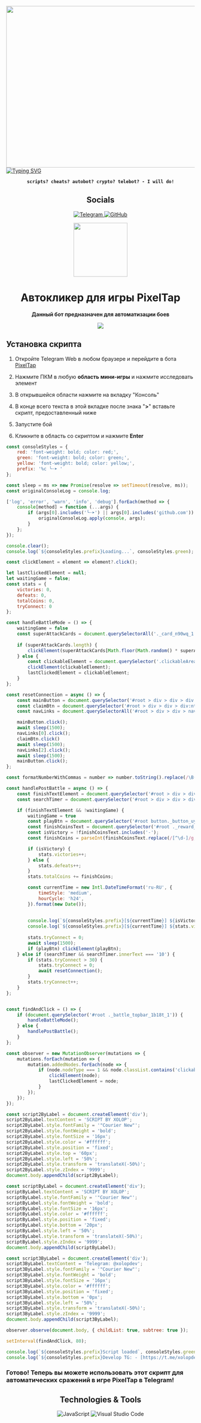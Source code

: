 <br clear="both">

<div align="center">
  <img height="432" width="768" src="https://user-images.githubusercontent.com/74038190/225813708-98b745f2-7d22-48cf-9150-083f1b00d6c9.gif"  />
</div>
<a href="https://git.io/typing-svg"><img src="https://readme-typing-svg.demolab.com?font=Arial+Code&size=55&pause=500&color=7b68ee&center=true&random=false&width=1000&height=100&lines=-- xolop --&duration=3500" alt="Typing SVG" /></a>
<div align="center">
  
**`scripts? cheats? autobot? crypto? telebot? - I will do!`**
</div>
<h2 align="center">Socials</h2>

<div align="center">
  <a href="https://t.me/xolopdev" target="_blank">

  ![Telegram](https://img.shields.io/badge/Telegram-2CA5E0?style=for-the-badge&logo=telegram&logoColor=white)
  </a>
    <a href="https://github.com/o-xolop-o" target="_blank">
![GitHub](https://img.shields.io/badge/github-%23121011.svg?style=for-the-badge&logo=github&logoColor=white)
  </a>
</div>


<div align="center">

[<img src="./resources/pixeltap.png" width="144"/>](https://t.me/pixelversexyzbot?start=1132612218)

  <h1 align="center">Автокликер для игры PixelTap</h1>
  
  <p align="center">
    <strong>Данный бот предназначен для автоматизации боев</strong>
  </p>
  <img src="./resources/2.png"/>

</div>

## Установка скрипта

1. Откройте Telegram Web в любом браузере и перейдите в бота <a href="https://t.me/pixelversexyzbot?start=1132612218">PixelTap</a>

2. Нажмите ПКМ в любую **область мини-игры** и нажмите исследовать элемент
3. В открывшейся области нажмите на вкладку "Консоль" 
4. В конце всего текста в этой вкладке после знака "**>**" вставьте скрипт, предоставленный ниже
5. Запустите бой
6. Кликните в область со скриптом и нажмите **Enter**

```JavaScript
const consoleStyles = {
    red: 'font-weight: bold; color: red;',
    green: 'font-weight: bold; color: green;',
    yellow: 'font-weight: bold; color: yellow;',
    prefix: '%c ╰┈➤ '
};

const sleep = ms => new Promise(resolve => setTimeout(resolve, ms));
const originalConsoleLog = console.log;

['log', 'error', 'warn', 'info', 'debug'].forEach(method => {
    console[method] = function (...args) {
        if (args[0].includes('╰┈➤') || args[0].includes('github.com')) {
            originalConsoleLog.apply(console, args);
        }
    };
});

console.clear();
console.log(`${consoleStyles.prefix}Loading...`, consoleStyles.green);

const clickElement = element => element?.click();

let lastClickedElement = null;
let waitingGame = false;
const stats = {
    victories: 0,
    defeats: 0,
    totalCoins: 0,
    tryConnect: 0
};

const handleBattleMode = () => {
    waitingGame = false
    const superAttackCards = document.querySelectorAll('._card_n90wq_1');
    
    if (superAttackCards.length) {
        clickElement(superAttackCards[Math.floor(Math.random() * superAttackCards.length)]);
    } else {
        const clickableElement = document.querySelector('.clickableArea') || lastClickedElement;
        clickElement(clickableElement);
        lastClickedElement = clickableElement;
    }
};

const resetConnection = async () => {
    const mainButton = document.querySelector('#root > div > div > div:nth-child(1) > div > div > button');
    const claimBtn = document.querySelector('#root > div > div > div:nth-child(1) > div > div.earnContent > button');
    const navLinks = document.querySelectorAll('#root > div > div > nav > a');

    mainButton.click();
    await sleep(1500);
    navLinks[0].click();
    claimBtn.click()
    await sleep(1500);
    navLinks[2].click();
    await sleep(1500);
    mainButton.click();
};

const formatNumberWithCommas = number => number.toString().replace(/\B(?=(\d{3})+(?!\d))/g, ",");

const handlePostBattle = async () => {
    const finishTextElement = document.querySelector('#root > div > div > div:nth-child(1) > div > div > h3');
    const searchTimer = document.querySelector('#root > div > div > div:nth-child(1) > div > div > button > div._timer_cjqyd_18 > div._digits_cjqyd_40');

    if (finishTextElement && !waitingGame) {
        waitingGame = true
        const playBtn = document.querySelector('#root button._button_uyw8r_1._purple_uyw8r_31._textUppercase_uyw8r_28');
        const finishCoinsText = document.querySelector('#root ._reward_bgfdy_17 > span')?.innerText || '';
        const isVictory = !finishCoinsText.includes('-');
        const finishCoins = parseInt(finishCoinsText.replace(/[^\d-]/g, ''), 10);

        if (isVictory) {
            stats.victories++;
        } else {
            stats.defeats++;
        }
        stats.totalCoins += finishCoins;

        const currentTime = new Intl.DateTimeFormat('ru-RU', {
            timeStyle: 'medium',
            hourCycle: 'h24',
        }).format(new Date());
              
        
        console.log(`${consoleStyles.prefix}[${currentTime}] ${isVictory ? 'Victory' : 'Defeat'} (${finishCoinsText})`, isVictory ? consoleStyles.green : consoleStyles.red);
        console.log(`${consoleStyles.prefix}[${currentTime}] ${stats.victories} W | ${stats.defeats} L | ${stats.totalCoins >= 0 ? '+' : '-'}${formatNumberWithCommas(stats.totalCoins)}`, consoleStyles.yellow);
    
        stats.tryConnect = 0;
        await sleep(1500);
        if (playBtn) clickElement(playBtn);
    } else if (searchTimer && searchTimer.innerText === '10') {
        if (stats.tryConnect > 30) {
            stats.tryConnect = 0;
            await resetConnection();
        }
        stats.tryConnect++;
    }
};


const findAndClick = () => {
    if (document.querySelector('#root ._battle_topbar_1b18t_1')) {
        handleBattleMode();
    } else {
        handlePostBattle();
    }
};

const observer = new MutationObserver(mutations => {
    mutations.forEach(mutation => {
        mutation.addedNodes.forEach(node => {
            if (node.nodeType === 1 && node.classList.contains('clickableArea')) {
                clickElement(node);
                lastClickedElement = node;
            }
        });
    });
});

const script2ByLabel = document.createElement('div');
script2ByLabel.textContent = 'SCRIPT BY XOLOP';
script2ByLabel.style.fontFamily = '"Courier New"';
script2ByLabel.style.fontWeight = 'bold';
script2ByLabel.style.fontSize = '16px';
script2ByLabel.style.color = '#ffffff';
script2ByLabel.style.position = 'fixed';
script2ByLabel.style.top = '60px';
script2ByLabel.style.left = '50%';
script2ByLabel.style.transform = 'translateX(-50%)';
script2ByLabel.style.zIndex = '9999';
document.body.appendChild(script2ByLabel);

const scriptByLabel = document.createElement('div');
scriptByLabel.textContent = 'SCRIPT BY XOLOP';
scriptByLabel.style.fontFamily = '"Courier New"';
scriptByLabel.style.fontWeight = 'bold';
scriptByLabel.style.fontSize = '16px';
scriptByLabel.style.color = '#ffffff';
scriptByLabel.style.position = 'fixed';
scriptByLabel.style.bottom = '20px';
scriptByLabel.style.left = '50%';
scriptByLabel.style.transform = 'translateX(-50%)';
scriptByLabel.style.zIndex = '9999';
document.body.appendChild(scriptByLabel);

const script3ByLabel = document.createElement('div');
script3ByLabel.textContent = 'Telegram: @xolopdev';
script3ByLabel.style.fontFamily = '"Courier New"';
script3ByLabel.style.fontWeight = 'bold';
script3ByLabel.style.fontSize = '16px';
script3ByLabel.style.color = '#ffffff';
script3ByLabel.style.position = 'fixed';
script3ByLabel.style.bottom = '0px';
script3ByLabel.style.left = '50%';
script3ByLabel.style.transform = 'translateX(-50%)';
script3ByLabel.style.zIndex = '9999';
document.body.appendChild(script3ByLabel);

observer.observe(document.body, { childList: true, subtree: true });

setInterval(findAndClick, 80);

console.log(`${consoleStyles.prefix}Script loaded`, consoleStyles.green);
console.log(`${consoleStyles.prefix}Develop TG: - [https://t.me/xolopdev]`, consoleStyles.green);
```

### Готово! Теперь вы можете использовать этот скрипт для автоматических сражений в игре PixelTap в Telegram!

<h2 align="center">Technologies & Tools</h2>

<div align="center">

![JavaScript](https://img.shields.io/badge/javascript-%23323330.svg?style=for-the-badge&logo=javascript&logoColor=%23F7DF1E)
![Visual Studio Code](https://img.shields.io/badge/Visual%20Studio%20Code-0078d7.svg?style=for-the-badge&logo=visual-studio-code&logoColor=white)

</div>
